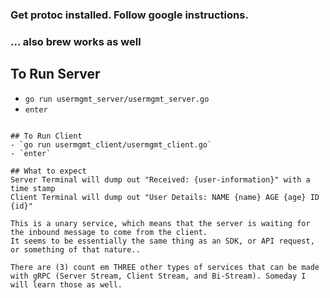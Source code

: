### Get protoc installed. Follow google instructions.
### ... also brew works as well

## To Run Server
- `go run usermgmt_server/usermgmt_server.go`
- `enter`

~~~ open another terminal ~~

## To Run Client
- `go run usermgmt_client/usermgmt_client.go`
- `enter` 

## What to expect
Server Terminal will dump out "Received: {user-information}" with a time stamp
Client Terminal will dump out "User Details: NAME {name} AGE {age} ID {id}"

This is a unary service, which means that the server is waiting for the inbound message to come from the client. 
It seems to be essentially the same thing as an SDK, or API request, or something of that nature.. 

There are (3) count em THREE other types of services that can be made with gRPC (Server Stream, Client Stream, and Bi-Stream). Someday I will learn those as well.
